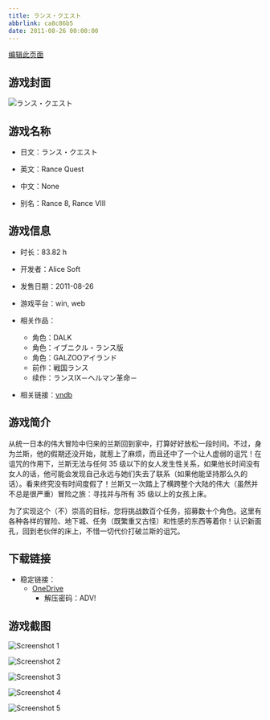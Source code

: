 ```yaml
---
title: ランス・クエスト
abbrlink: ca8c86b5
date: 2011-08-26 00:00:00
---
```

[编辑此页面](https://github.com/ACG-3/ADV3-source/blob/main/source/_posts/games/%E3%83%A9%E3%83%B3%E3%82%B9%E3%83%BB%E3%82%AF%E3%82%A8%E3%82%B9%E3%83%88.md)

## 游戏封面

![ランス・クエスト](https://pan.timero.xyz/d/onedrive/img_lib_001/%E3%83%A9%E3%83%B3%E3%82%B9%E3%83%BB%E3%82%AF%E3%82%A8%E3%82%B9%E3%83%88_cover.avif)


## 游戏名称

- 日文：ランス・クエスト
- 英文：Rance Quest
- 中文：None

- 别名：Rance 8, Rance VIII


## 游戏信息

- 时长：83.82 h
- 开发者：Alice Soft
- 发售日期：2011-08-26
- 游戏平台：win, web
- 相关作品：
   - 角色：DALK
   - 角色：イブニクル・ランス版
   - 角色：GALZOOアイランド
   - 前作：戦国ランス
   - 续作：ランスIX－ヘルマン革命－

- 相关链接：[vndb](https://vndb.org/v6985)


## 游戏简介

从统一日本的伟大冒险中归来的兰斯回到家中，打算好好放松一段时间。不过，身为兰斯，他的假期还没开始，就惹上了麻烦，而且还中了一个让人虚弱的诅咒！在诅咒的作用下，兰斯无法与任何 35 级以下的女人发生性关系，如果他长时间没有女人的话，他可能会发现自己永远与她们失去了联系（如果他能坚持那么久的话）。看来终究没有时间度假了！兰斯又一次踏上了横跨整个大陆的伟大（虽然并不总是很严重）冒险之旅：寻找并与所有 35 级以上的女孩上床。

为了实现这个（不）崇高的目标，您将挑战数百个任务，招募数十个角色。这里有各种各样的冒险、地下城、任务（既繁重又古怪）和性感的东西等着你！认识新面孔，回到老伙伴的床上，不惜一切代价打破兰斯的诅咒。




## 下载链接

- 稳定链接：
    - [OneDrive](https://pan.timero.xyz/onedrive/adv_lib_001/%E3%83%A9%E3%83%B3%E3%82%B9%E3%83%BB%E3%82%AF%E3%82%A8%E3%82%B9%E3%83%88)
        - 解压密码：ADV!



## 游戏截图


![Screenshot 1](https://pan.timero.xyz/d/onedrive/img_lib_001/%E3%83%A9%E3%83%B3%E3%82%B9%E3%83%BB%E3%82%AF%E3%82%A8%E3%82%B9%E3%83%88_Screenshot_1.avif)

![Screenshot 2](https://pan.timero.xyz/d/onedrive/img_lib_001/%E3%83%A9%E3%83%B3%E3%82%B9%E3%83%BB%E3%82%AF%E3%82%A8%E3%82%B9%E3%83%88_Screenshot_2.avif)

![Screenshot 3](https://pan.timero.xyz/d/onedrive/img_lib_001/%E3%83%A9%E3%83%B3%E3%82%B9%E3%83%BB%E3%82%AF%E3%82%A8%E3%82%B9%E3%83%88_Screenshot_3.avif)

![Screenshot 4](https://pan.timero.xyz/d/onedrive/img_lib_001/%E3%83%A9%E3%83%B3%E3%82%B9%E3%83%BB%E3%82%AF%E3%82%A8%E3%82%B9%E3%83%88_Screenshot_4.avif)

![Screenshot 5](https://pan.timero.xyz/d/onedrive/img_lib_001/%E3%83%A9%E3%83%B3%E3%82%B9%E3%83%BB%E3%82%AF%E3%82%A8%E3%82%B9%E3%83%88_Screenshot_5.avif)

